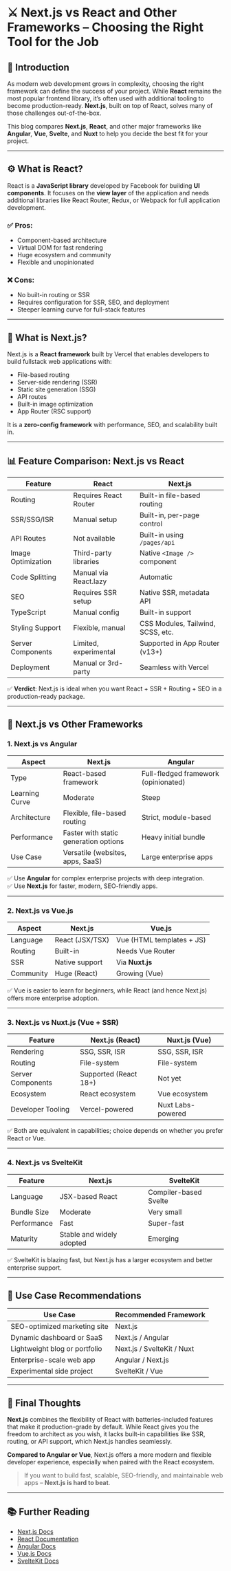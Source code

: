 

# ⚔️ Next.js vs React and Other Frameworks – Choosing the Right Tool for the Job


## 🧭 Introduction

As modern web development grows in complexity, choosing the right framework can define the success of your project. While **React** remains the most popular frontend library, it’s often used with additional tooling to become production-ready. **Next.js**, built on top of React, solves many of those challenges out-of-the-box.

This blog compares **Next.js**, **React**, and other major frameworks like **Angular**, **Vue**, **Svelte**, and **Nuxt** to help you decide the best fit for your project.

---

## ⚙️ What is React?

React is a **JavaScript library** developed by Facebook for building **UI components**. It focuses on the **view layer** of the application and needs additional libraries like React Router, Redux, or Webpack for full application development.

### ✅ Pros:
- Component-based architecture
- Virtual DOM for fast rendering
- Huge ecosystem and community
- Flexible and unopinionated

### ❌ Cons:
- No built-in routing or SSR
- Requires configuration for SSR, SEO, and deployment
- Steeper learning curve for full-stack features

---

## 🚀 What is Next.js?

Next.js is a **React framework** built by Vercel that enables developers to build fullstack web applications with:

- File-based routing
- Server-side rendering (SSR)
- Static site generation (SSG)
- API routes
- Built-in image optimization
- App Router (RSC support)

It is a **zero-config framework** with performance, SEO, and scalability built in.

---

## 📊 Feature Comparison: Next.js vs React

| Feature                  | **React**                  | **Next.js**                              |
|--------------------------|----------------------------|-------------------------------------------|
| Routing                  | Requires React Router       | Built-in file-based routing               |
| SSR/SSG/ISR              | Manual setup               | Built-in, per-page control                |
| API Routes               | Not available               | Built-in using `/pages/api`              |
| Image Optimization       | Third-party libraries       | Native `<Image />` component             |
| Code Splitting           | Manual via React.lazy       | Automatic                                 |
| SEO                      | Requires SSR setup          | Native SSR, metadata API                 |
| TypeScript               | Manual config               | Built-in support                         |
| Styling Support          | Flexible, manual            | CSS Modules, Tailwind, SCSS, etc.        |
| Server Components        | Limited, experimental       | Supported in App Router (v13+)           |
| Deployment               | Manual or 3rd-party         | Seamless with Vercel                     |

✅ **Verdict**: Next.js is ideal when you want React + SSR + Routing + SEO in a production-ready package.

---

## 🔁 Next.js vs Other Frameworks

### 1. **Next.js vs Angular**

| Aspect        | Next.js                                | Angular                                   |
|---------------|-----------------------------------------|-------------------------------------------|
| Type          | React-based framework                   | Full-fledged framework (opinionated)      |
| Learning Curve| Moderate                                | Steep                                     |
| Architecture  | Flexible, file-based routing            | Strict, module-based                      |
| Performance   | Faster with static generation options   | Heavy initial bundle                      |
| Use Case      | Versatile (websites, apps, SaaS)        | Large enterprise apps                     |

✅ Use **Angular** for complex enterprise projects with deep integration.  
✅ Use **Next.js** for faster, modern, SEO-friendly apps.

---

### 2. **Next.js vs Vue.js**

| Aspect        | Next.js                          | Vue.js                             |
|---------------|----------------------------------|-------------------------------------|
| Language      | React (JSX/TSX)                  | Vue (HTML templates + JS)           |
| Routing       | Built-in                         | Needs Vue Router                    |
| SSR           | Native support                   | Via **Nuxt.js**                     |
| Community     | Huge (React)                     | Growing (Vue)                       |

✅ Vue is easier to learn for beginners, while React (and hence Next.js) offers more enterprise adoption.

---

### 3. **Next.js vs Nuxt.js (Vue + SSR)**

| Feature            | Next.js (React)                 | Nuxt.js (Vue)                     |
|--------------------|----------------------------------|-----------------------------------|
| Rendering          | SSG, SSR, ISR                   | SSG, SSR, ISR                     |
| Routing            | File-system                     | File-system                       |
| Server Components  | Supported (React 18+)           | Not yet                           |
| Ecosystem          | React ecosystem                 | Vue ecosystem                     |
| Developer Tooling  | Vercel-powered                  | Nuxt Labs-powered                 |

✅ Both are equivalent in capabilities; choice depends on whether you prefer React or Vue.

---

### 4. **Next.js vs SvelteKit**

| Feature            | Next.js                         | SvelteKit                         |
|--------------------|----------------------------------|-----------------------------------|
| Language           | JSX-based React                 | Compiler-based Svelte             |
| Bundle Size        | Moderate                        | Very small                        |
| Performance        | Fast                            | Super-fast                        |
| Maturity           | Stable and widely adopted       | Emerging                          |

✅ SvelteKit is blazing fast, but Next.js has a larger ecosystem and better enterprise support.

---

## 🎯 Use Case Recommendations

| Use Case                        | Recommended Framework         |
|---------------------------------|-------------------------------|
| SEO-optimized marketing site    | Next.js                       |
| Dynamic dashboard or SaaS      | Next.js / Angular             |
| Lightweight blog or portfolio  | Next.js / SvelteKit / Nuxt    |
| Enterprise-scale web app       | Angular / Next.js             |
| Experimental side project      | SvelteKit / Vue               |

---

## 🧠 Final Thoughts

**Next.js** combines the flexibility of React with batteries-included features that make it production-grade by default. While React gives you the freedom to architect as you wish, it lacks built-in capabilities like SSR, routing, or API support, which Next.js handles seamlessly.

**Compared to Angular or Vue**, Next.js offers a more modern and flexible developer experience, especially when paired with the React ecosystem.

> If you want to build fast, scalable, SEO-friendly, and maintainable web apps – **Next.js is hard to beat**.

---

## 📚 Further Reading

- [Next.js Docs](https://nextjs.org/docs)
- [React Documentation](https://react.dev)
- [Angular Docs](https://angular.io/docs)
- [Vue.js Docs](https://vuejs.org)
- [SvelteKit Docs](https://kit.svelte.dev)

